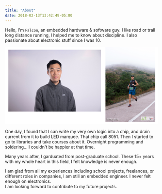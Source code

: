 ```yaml
---
title: "About"
date: 2018-02-13T13:42:49-05:00
---
```


Hello, I'm `Falcon`, an embedded hardware & software guy.  I like road or trail long distance running, I helped me to know about discipline. I also passionate about electronic stuff since I was 10.  

![](/posts/images/Falcon.png)

One day, I found that I can write my very own logic into a chip, and drain current from it to build LED marquee. That chip call 8051.
Then I started to go to libraries and take courses about it. Overnight programming and soldering... I couldn't be happier at that time.  

Many years after, I garduated from post-graduate school. These 15+ years with my whole heart in this field, I felt knowledge is never enough.  

I am glad from all my experiences including school projects, freelances, or different roles in companies, I am still an embedded engineer. I never felt enough on electronics.  
I am looking forward to contribute to my future projects.  